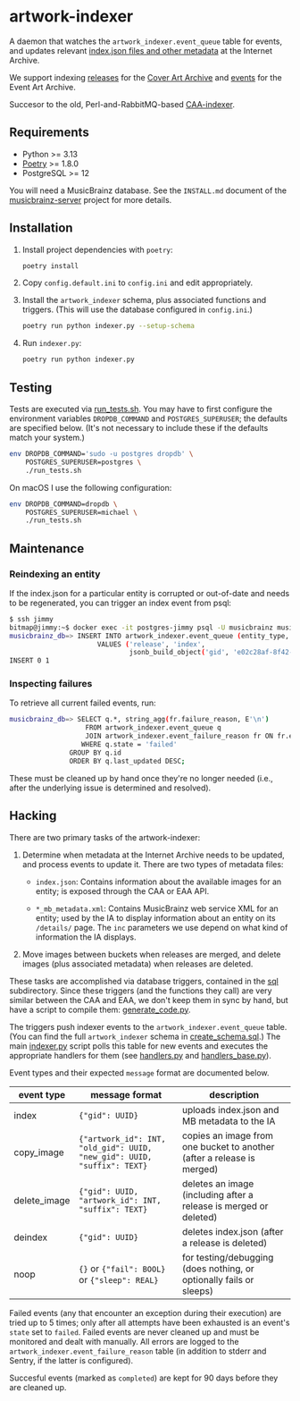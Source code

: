 # artwork-indexer

A daemon that watches the `artwork_indexer.event_queue` table for events,
and updates relevant
[index.json files and other metadata](https://archive.org/download/mbid-59105e60-a6f7-4a86-aaab-2c4f02ddb4f8)
at the Internet Archive.

We support indexing
[releases](https://wiki.musicbrainz.org/Release) for the
[Cover Art Archive](http://coverartarchive.org) and
[events](https://wiki.musicbrainz.org/Event) for the Event Art Archive.

Succesor to the old, Perl-and-RabbitMQ-based
[CAA-indexer](https://github.com/metabrainz/CAA-indexer).

## Requirements

  * Python >= 3.13
  * [Poetry](https://python-poetry.org/) >= 1.8.0
  * PostgreSQL >= 12

You will need a MusicBrainz database. See the `INSTALL.md` document of the
[musicbrainz-server](https://github.com/metabrainz/musicbrainz-server)
project for more details.

## Installation

  1. Install project dependencies with `poetry`:

      ```sh
      poetry install
      ```

  3. Copy `config.default.ini` to `config.ini` and edit appropriately.

  4. Install the `artwork_indexer` schema, plus associated functions and
     triggers. (This will use the database configured in `config.ini`.)

       ```sh
       poetry run python indexer.py --setup-schema
       ```

  5. Run `indexer.py`:
       ```sh
       poetry run python indexer.py
       ```

## Testing

Tests are executed via [run_tests.sh](run_tests.sh). You may have to first
configure the environment variables `DROPDB_COMMAND` and
`POSTGRES_SUPERUSER`; the defaults are specified below. (It's not necessary
to include these if the defaults match your system.)

```sh
env DROPDB_COMMAND='sudo -u postgres dropdb' \
    POSTGRES_SUPERUSER=postgres \
    ./run_tests.sh
```

On macOS I use the following configuration:

```sh
env DROPDB_COMMAND=dropdb \
    POSTGRES_SUPERUSER=michael \
    ./run_tests.sh
```

## Maintenance

### Reindexing an entity

If the index.json for a particular entity is corrupted or out-of-date and needs to be regenerated, you can trigger an index event from psql:

```sh
$ ssh jimmy
bitmap@jimmy:~$ docker exec -it postgres-jimmy psql -U musicbrainz musicbrainz_db
musicbrainz_db=> INSERT INTO artwork_indexer.event_queue (entity_type, action, message)
                      VALUES ('release', 'index',
                              jsonb_build_object('gid', 'e02c28af-8f42-4ea4-928c-4c5244b7c10a'));
INSERT 0 1
```

### Inspecting failures

To retrieve all current failed events, run:

```sh
musicbrainz_db=> SELECT q.*, string_agg(fr.failure_reason, E'\n')
                   FROM artwork_indexer.event_queue q
                   JOIN artwork_indexer.event_failure_reason fr ON fr.event = q.id
                  WHERE q.state = 'failed'
               GROUP BY q.id
               ORDER BY q.last_updated DESC;
```

These must be cleaned up by hand once they're no longer needed (i.e., after
the underlying issue is determined and resolved).

## Hacking

There are two primary tasks of the artwork-indexer:

 1. Determine when metadata at the Internet Archive needs to be updated, and
    process events to update it. There are two types of metadata files:

    * `index.json`: Contains information about the available images for an
      entity; is exposed through the CAA or EAA API.

    * `*_mb_metadata.xml`: Contains MusicBrainz web service XML for an
      entity; used by the IA to display information about an entity on its
      `/details/` page. The `inc` parameters we use depend on what kind of
      information the IA displays.

 2. Move images between buckets when releases are merged, and delete images
    (plus associated metadata) when releases are deleted.

These tasks are accomplished via database triggers, contained in the
[sql](sql/) subdirectory. Since these triggers (and the functions they call)
are very similar between the CAA and EAA, we don't keep them in sync by hand,
but have a script to compile them: [generate_code.py](generate_code.py).

The triggers push indexer events to the `artwork_indexer.event_queue` table.
(You can find the full `artwork_indexer` schema in
[create_schema.sql](sql/create_schema.sql).) The main
[indexer.py](indexer.py) script polls this table for new events and executes
the appropriate handlers for them (see [handlers.py](handlers.py) and
[handlers_base.py](handlers_base.py)).

Event types and their expected `message` format are documented below.

| event type    | message format                                                          | description                                                             |
| ------------- | ----------------------------------------------------------------------- | ----------------------------------------------------------------------- |
| index         | `{"gid": UUID}`                                                         | uploads index.json and MB metadata to the IA                            |
| copy_image    | `{"artwork_id": INT, "old_gid": UUID, "new_gid": UUID, "suffix": TEXT}` | copies an image from one bucket to another (after a release is merged)  |
| delete_image  | `{"gid": UUID, "artwork_id": INT, "suffix": TEXT}`                      | deletes an image (including after a release is merged or deleted)       |
| deindex       | `{"gid": UUID}`                                                         | deletes index.json (after a release is deleted)                         |
| noop          | `{}` or `{"fail": BOOL}` or `{"sleep": REAL}`                           | for testing/debugging (does nothing, or optionally fails or sleeps)     |

Failed events (any that encounter an exception during their execution) are
tried up to 5 times; only after all attempts have been exhausted is an
event's `state` set to `failed`. Failed events are never cleaned up and must
be monitored and dealt with manually. All errors are logged to the
`artwork_indexer.event_failure_reason` table (in addition to stderr and
Sentry, if the latter is configured).

Succesful events (marked as `completed`) are kept for 90 days before they
are cleaned up.
